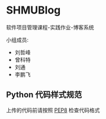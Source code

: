 # SHMUBlog
软件项目管理课程-实践作业-博客系统

小组成员:
- 刘哲峰
- 曾科特
- 刘通
- 李鹏飞

## Python 代码样式规范
上传的代码前请按照 [PEP8](https://www.python.org/dev/peps/pep-0008/) 检查代码格式